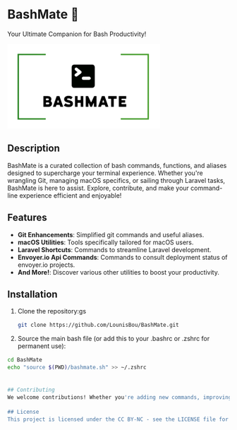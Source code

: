 # BashMate 🚀

Your Ultimate Companion for Bash Productivity!

![BashMate Logo](logo.png)

## Description

BashMate is a curated collection of bash commands, functions, and aliases designed to supercharge your terminal experience. Whether you're wrangling Git, managing macOS specifics, or sailing through Laravel tasks, BashMate is here to assist. Explore, contribute, and make your command-line experience efficient and enjoyable!

## Features

- **Git Enhancements**: Simplified git commands and useful aliases.
- **macOS Utilities**: Tools specifically tailored for macOS users.
- **Laravel Shortcuts**: Commands to streamline Laravel development.
- **Envoyer.io Api Commands**: Commands to consult deployment status of envoyer.io projects.
- **And More!**: Discover various other utilities to boost your productivity.

## Installation

1. Clone the repository:gs
   ```bash
   git clone https://github.com/LounisBou/BashMate.git

2. Source the main bash file (or add this to your .bashrc or .zshrc for permanent use):
  ```bash
  cd BashMate
  echo "source $(PWD)/bashmate.sh" >> ~/.zshrc


## Contributing
We welcome contributions! Whether you're adding new commands, improving existing ones, or fixing issues, your input enriches the BashMate experience. See the CONTRIBUTING.md for more details.

## License
This project is licensed under the CC BY-NC - see the LICENSE file for details.


